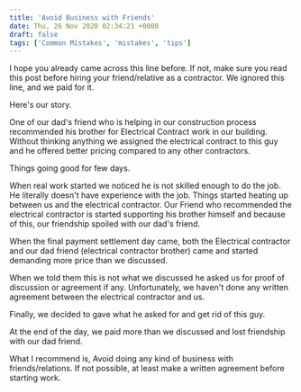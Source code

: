 ```yaml
---
title: 'Avoid Business with Friends'
date: Thu, 26 Nov 2020 02:34:21 +0000
draft: false
tags: ['Common Mistakes', 'mistakes', 'tips']
---
```


I hope you already came across this line before. If not, make sure you read this post before hiring your friend/relative as a contractor. We ignored this line, and we paid for it.

Here's our story.

One of our dad's friend who is helping in our construction process recommended his brother for Electrical Contract work in our building. Without thinking anything we assigned the electrical contract to this guy and he offered better pricing compared to any other contractors.

Things going good for few days.

When real work started we noticed he is not skilled enough to do the job. He literally doesn't have experience with the job. Things started heating up between us and the electrical contractor. Our Friend who recommended the electrical contractor is started supporting his brother himself and because of this, our friendship spoiled with our dad's friend.

When the final payment settlement day came, both the Electrical contractor and our dad friend (electrical contractor brother) came and started demanding more price than we discussed.

When we told them this is not what we discussed he asked us for proof of discussion or agreement if any. Unfortunately, we haven't done any written agreement between the electrical contractor and us.

Finally, we decided to gave what he asked for and get rid of this guy.

At the end of the day, we paid more than we discussed and lost friendship with our dad friend.

What I recommend is, Avoid doing any kind of business with friends/relations. If not possible, at least make a written agreement before starting work.